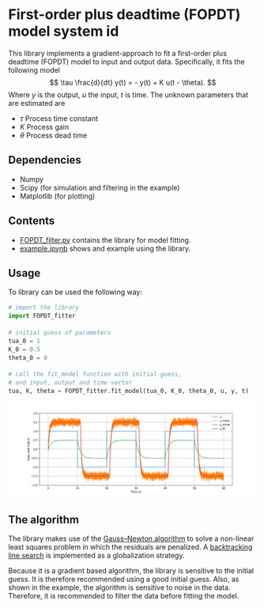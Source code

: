 # First-order plus deadtime (FOPDT) model system id

This library implements a gradient-approach to fit a first-order plus deadtime (FOPDT) model to input and output data. Specifically, it fits the following model
$$
\tau \frac{d}{dt} y(t) =  - y(t) + K u(t - \theta).
$$
Where $y$ is the output, $u$ the input, $t$ is time. The unknown parameters that are estimated are
- $\tau$ Process time constant
- $K$ Process gain
- $\theta$ Process dead time

## Dependencies
- Numpy
- Scipy (for simulation and filtering in the example)
- Matplotlib (for plotting)

## Contents
- [FOPDT_filter.py](FOPDT_filter.py) contains the library for model fitting.
- [example.ipynb](example.ipynb) shows and example using the library.

## Usage
To library can be used the following way:

```python
# import the library
import FOPDT_fitter

# initial guess of parameters
tua_0 = 1
K_0 = 0.5
theta_0 = 0

# call the fit_model function with initial guess, 
# and input, output and time vector
tua, K, theta = FOPDT_fitter.fit_model(tua_0, K_0, theta_0, u, y, t)
```

![alt text](example.png)

## The algorithm
The library makes use of the [Gauss–Newton algorithm](https://en.wikipedia.org/wiki/Gauss%E2%80%93Newton_algorithm) to solve a non-linear least squares problem in which the residuals are penalized. A [backtracking line search](https://en.wikipedia.org/wiki/Backtracking_line_search) is implemented as a globalization strategy.

Because it is a gradient based algorithm, the library is sensitive to the initial guess. It is therefore recommended using a good initial guess. Also, as shown in the example, the algorithm is sensitive to noise in the data. Therefore, it is recommended to filter the data before fitting the model.
